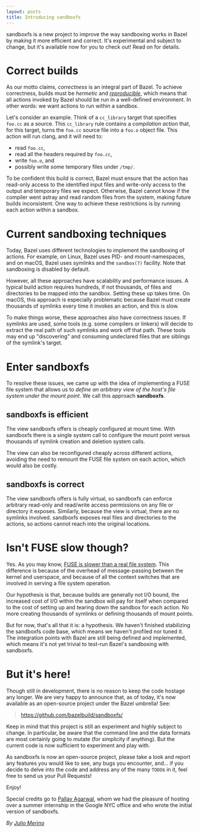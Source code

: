 ```yaml
---
layout: posts
title: Introducing sandboxfs
---
```


sandboxfs is a new project to improve the way sandboxing works in Bazel by
making it more efficient and correct.  It's experimental and subject to
change, but it's available now for you to check out! Read on for details.

# Correct builds

As our motto claims, *correctness* is an integral part of Bazel. To achieve
correctness, builds must be *hermetic* and
[*reproducible*](https://reproducible-builds.org/), which means that all
actions invoked by Bazel should be run in a well-defined environment. In
other words: we want actions to run within a sandbox.

Let's consider an example. Think of a `cc_library` target that specifies
`foo.cc` as a source. This `cc_library` rule contains a *compilation
action* that, for this target, turns the `foo.cc` source file into a
`foo.o` object file.  This action will run clang, and it will need to:
*  read `foo.cc`,
*  read all the headers required by `foo.cc`,
*  write `foo.o`, and
*  possibly write some temporary files under `/tmp/`.

To be confident this build is correct, Bazel must ensure that the action
has read-only access to the identified input files and write-only access to
the output and temporary files we expect. Otherwise, Bazel cannot know if
the compiler went astray and read random files from the system, making
future builds inconsistent. One way to achieve these restrictions is by
running each action within a sandbox.

# Current sandboxing techniques

Today, Bazel uses different technologies to implement the sandboxing of
actions. For example, on Linux, Bazel uses PID- and mount-namespaces, and
on macOS, Bazel uses symlinks and the `sandbox(7)` facility. Note that
sandboxing is disabled by default.

However, all these approaches have scalability and performance issues. A
typical build action requires hundreds, if not thousands, of files and
directories to be mapped into the sandbox. Setting these up takes time. On
macOS, this approach is especially problematic because Bazel must create
thousands of symlinks every time it invokes an action, and this is slow.

To make things worse, these approaches also have correctness issues. If
symlinks are used, some tools (e.g. some compilers or linkers) will decide
to extract the real path of such symlinks and work off that path. These
tools may end up "discovering" and consuming undeclared files that are
siblings of the symlink's target.

# Enter sandboxfs

To resolve these issues, we came up with the idea of implementing a FUSE file
system that allows us to *define an arbitrary view of the host's file system
under the mount point*. We call this approach **sandboxfs**.

## sandboxfs is efficient

The view sandboxfs offers is cheaply configured at mount time. With
sandboxfs there is a single system call to configure the mount point versus
thousands of symlink creation and deletion system calls.

The view can also be reconfigured cheaply across different actions,
avoiding the need to remount the FUSE file system on each action, which
would also be costly.

## sandboxfs is correct

The view sandboxfs offers is fully virtual, so sandboxfs can enforce
arbitrary read-only and read/write access permissions on any file or
directory it exposes. Similarly, because the view is virtual, there are no
symlinks involved. sandboxfs exposes real files and directories to the
actions, so actions cannot reach into the original locations.

# Isn't FUSE slow though?

Yes. As you may know, [FUSE is slower than a real file
system](https://www.usenix.org/system/files/conference/fast17/fast17-vangoor.pdf).
This difference is because of the overhead of message-passing between the
kernel and userspace, and because of all the context switches that are
involved in serving a file system operation.

Our hypothesis is that, because builds are generally not I/O bound, the
increased cost of I/O within the sandbox will pay for itself when compared
to the cost of setting up and tearing down the sandbox for each action.  No
more creating thousands of symlinks or defining thousands of mount points.

But for now, that's all that it is: a hypothesis. We haven't finished
stabilizing the sandboxfs code base, which means we haven't profiled nor
tuned it. The integration points with Bazel are still being defined and
implemented, which means it's not yet trivial to test-run Bazel's
sandboxing with sandboxfs.

# But it's here!

Though still in development, there is no reason to keep the code hostage
any longer. We are very happy to announce that, as of today, it's now
available as an open-source project under the Bazel umbrella! See:

> https://github.com/bazelbuild/sandboxfs/

Keep in mind that this project is still an experiment and highly subject to
change. In particular, be aware that the command line and the data formats
are most certainly going to mutate (for simplicity if anything). But the
current code is now sufficient to experiment and play with.

As sandboxfs is now an open-source project, please take a look and report
any features you would like to see, any bugs you encounter, and...  if you
decide to delve into the code and address any of the many `TODO`s in it,
feel free to send us your Pull Requests!

Enjoy!

Special credits go to [Pallav Agarwal](https://github.com/pallavagarwal07),
whom we had the pleasure of hosting over a summer internship in the Google
NYC office and who wrote the initial version of sandboxfs.

*By [Julio Merino](http://julio.meroh.net/)*
